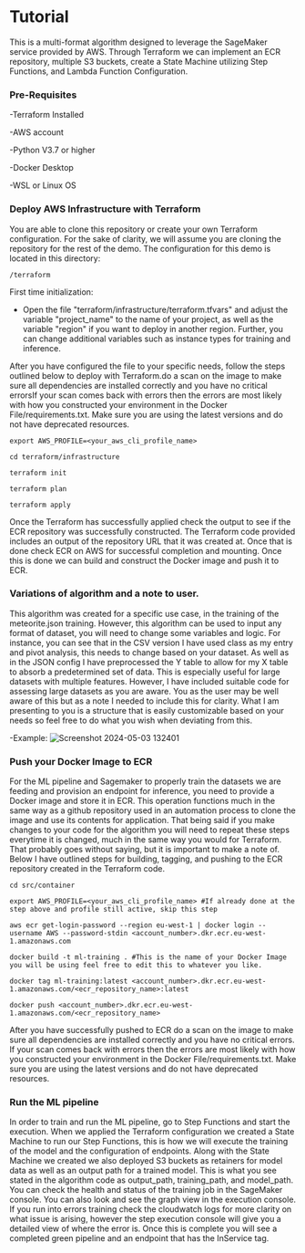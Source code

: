 # Tutorial

This is a multi-format algorithm designed to leverage the SageMaker service provided by AWS. Through Terraform we can implement an ECR repository, multiple S3 buckets, create a State Machine utilizing Step Functions, and Lambda Function Configuration. 

### Pre-Requisites

-Terraform Installed

-AWS account

-Python V3.7 or higher

-Docker Desktop

-WSL or Linux OS

### Deploy AWS Infrastructure with Terraform
You are able to clone this repository or create your own Terraform configuration. For the sake of clarity, we will assume you are cloning the repository for the rest of the demo. The configuration for this demo is located in this directory:
```shell script
/terraform
```

First time initialization:

- Open the file "terraform/infrastructure/terraform.tfvars" and adjust the variable "project_name" 
to the name of your project, as well as the variable "region" if you want to deploy in another region.
Further, you can change additional variables such as instance types for training and inference.

After you have configured the file to your specific needs, follow the steps outlined below to deploy with Terraform.do a scan on the image to make sure all dependencies are installed correctly and you have no critical errorsIf your scan comes back with errors then the errors are most likely with how you constructed your environment in the Docker File/requirements.txt. Make sure you are using the latest versions and do not have deprecated resources.

```shell script
export AWS_PROFILE=<your_aws_cli_profile_name>

cd terraform/infrastructure

terraform init

terraform plan

terraform apply
```
Once the Terraform has successfully applied check the output to see if the ECR repository was successfully constructed. The Terraform code provided includes an output of the repository URL that it was created at.
Once that is done check ECR on AWS for successful completion and mounting.
Once this is done we can build and construct the Docker image and push it to ECR.

### Variations of algorithm and a note to user.
This algorithm was created for a specific use case, in the training of the meteorite.json training. However, this algorithm can be used to input any format of dataset, you will need to change some variables and logic. 
For instance, you can see that in the CSV version I have used class as my entry and pivot analysis, this needs to change based on your dataset. As well as in the JSON config I have preprocessed the Y table to allow for my X table to absorb a predetermined set
of data. This is especially useful for large datasets with multiple features. However, I have included suitable code for assessing large datasets as you are aware. You as the user may be well aware of this but as a note I needed to include this for clarity. 
What I am presenting to you is a structure that is easily customizable based on your needs so feel free to do what you wish when deviating from this.

-Example:
![Screenshot 2024-05-03 132401](https://github.com/Daazd/Machine-Learning-Pipeline-SageMaker/assets/148648249/6f7c691a-65ae-4ee9-9621-c171225067ab)

### Push your Docker Image to ECR
For the ML pipeline and Sagemaker to properly train the datasets we are feeding and provision an endpoint for inference, you need to provide a Docker image and store it in ECR.
This operation functions much in the same way as a github repository used in an automation process to clone the image and use its contents for application.
That being said if you make changes to your code for the algorithm you will need to repeat these steps everytime it is changed, much in the same way you would for Terraform. That probably goes without saying, but it is important to make a note of.
Below I have outlined steps for building, tagging, and pushing to the ECR repository created in the Terraform code.

```shell script
cd src/container

export AWS_PROFILE=<your_aws_cli_profile_name> #If already done at the step above and profile still active, skip this step

aws ecr get-login-password --region eu-west-1 | docker login --username AWS --password-stdin <account_number>.dkr.ecr.eu-west-1.amazonaws.com

docker build -t ml-training . #This is the name of your Docker Image you will be using feel free to edit this to whatever you like.

docker tag ml-training:latest <account_number>.dkr.ecr.eu-west-1.amazonaws.com/<ecr_repository_name>:latest

docker push <account_number>.dkr.ecr.eu-west-1.amazonaws.com/<ecr_repository_name>
```

After you have successfully pushed to ECR do a scan on the image to make sure all dependencies are installed correctly and you have no critical errors.
If your scan comes back with errors then the errors are most likely with how you constructed your environment in the Docker File/requirements.txt. Make sure you are using the latest versions and do not have deprecated resources.

### Run the ML pipeline
In order to train and run the ML pipeline, go to Step Functions and start the execution.
When we applied the Terraform configuration we created a State Machine to run our Step Functions, this is how we will execute the training of the model and the configuration of endpoints. Along with the State Machine we created we also
deployed S3 buckets as retainers for model data as well as an output path for a trained model. This is what you see stated in the algorithm code as output_path, training_path, and model_path. You can check the health and status of the training job
in the SageMaker console. You can also look and see the graph view in the execution console. If you run into errors training check the cloudwatch logs for more clarity on what issue is arising, however the step execution console will give you a detailed 
view of where the error is. 
Once this is complete you will see a completed green pipeline and an endpoint that has the InService tag.


